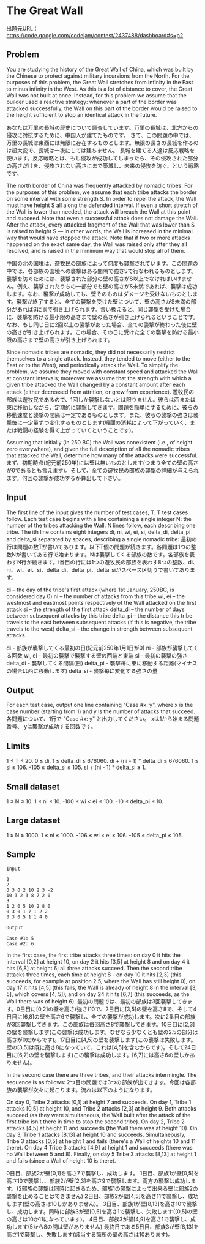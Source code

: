 # The Great Wall

出題元URL：https://code.google.com/codejam/contest/2437488/dashboard#s=p2

## Problem

You are studying the history of the Great Wall of China, which was built by the Chinese to protect against military incursions from the North. For the purposes of this problem, the Great Wall stretches from infinity in the East to minus infinity in the West. As this is a lot of distance to cover, the Great Wall was not built at once. Instead, for this problem we assume that the builder used a reactive strategy: whenever a part of the border was attacked successfully, the 
Wall on this part of the border would be raised to the height sufficient to stop an identical attack in the future.

あなたは万里の長城の歴史について調査しています。万里の長城は、北方からの侵攻に対抗するために、中国人が建てたものです。
さて、この問題の中では、万里の長城は東西には無限に存在するものとします。無限の長さの長城を作るのは超大変で、長城は一夜にしては建ちません。
長城を建てる人達は反応戦略を使います。反応戦略とは、もし侵攻が成功してしまったら、その侵攻された部分の高さだけを、侵攻されない高さにまで築城し、未来の侵攻を防ぐ、という戦略です。

The north border of China was frequently attacked by nomadic tribes. For the purposes of this problem, we assume that each tribe attacks the border on some interval with some strength S. In order to repel the attack, the Wall must have height S all along the defended interval. If even a short stretch of the Wall is lower than needed, the attack will breach the Wall at this point and succeed. Note that even a successful attack does not damage the Wall. After the attack, every attacked fragment of the Wall that was lower than S is raised to height S — in other words, the Wall is increased in the minimal way that would have stopped the attack. Note that if two or more attacks happened on the exact same day, the Wall was raised only after they all resolved, and is raised in the minimum way that would stop all of them.

中国の北の国境は、遊牧民の部族によって何度も襲撃されています。この問題の中では、各部族の国境への襲撃はある間隔で強さSで行なわれるものとします。襲撃を防ぐためには、襲撃された部分の壁の高さがS以上でなければいけません。例え、襲撃されたうちの一部分でも壁の高さがS未満であれば、襲撃は成功します。なお、襲撃が成功しても、壁そのものはダメージを受けないものとします。襲撃が終了すると、全ての襲撃を受けた壁について、壁の高さがS未満の部分があればSにまで引き上げられます。言い換えると、同じ襲撃を受けた場合に、襲撃を防げる最小限の高さまで壁の高さが引き上げられるということです。なお、もし同じ日に2回以上の襲撃があった場合、全ての襲撃が終わった後に壁の高さが引き上げられます。この場合、その日に受けた全ての襲撃を防げる最小限の高さまで壁の高さが引き上げられます。

Since nomadic tribes are nomadic, they did not necessarily restrict themselves to a single attack. Instead, they tended to move (either to the East or to the West), and periodically attack the Wall. To simplify the problem, we assume they moved with constant speed and attacked the Wall at constant intervals; moreover we assume that the strength with which a given tribe attacked the Wall changed by a constant amount after each attack (either decreased from attrition, or grew from experience).
遊牧民の部族は遊牧民であるので、1回しか襲撃しないとは限りません。彼らは西または東に移動しながら、定期的に襲撃してきます。問題を簡単にするために、彼らの移動速度と襲撃の間隔は一定であるものとします。また、彼らの襲撃の強さは襲撃毎に一定量ずつ変化するものとします(戦闘の消耗によって下がっていく、または戦闘の経験を得て上がっていくということです)。

Assuming that initially (in 250 BC) the Wall was nonexistent (i.e., of height zero everywhere), and given the full description of all the nomadic tribes that attacked the Wall, determine how many of the attacks were successful.
まず、初期時点(紀元前250年)には壁は無いものとします(つまり全ての壁の高さが0であるとも言えます)。そして、全ての遊牧民の部族の襲撃の詳細が与えられます。何回の襲撃が成功するか算出して下さい。

## Input

The first line of the input gives the number of test cases, T. T test cases follow. Each test case begins with a line containing a single integer N: the number of the tribes attacking the Wall. N lines follow, each describing one tribe. The ith line contains eight integers di, ni, wi, ei, si, delta_di, delta_pi and delta_si separated by spaces, describing a single nomadic tribe:
最初の行は問題の数Tが書いてあります。以下T個の問題が続きます。各問題は1つの整数Nが書いてある行で始まります。Nは襲撃してくる部族の数です。各部族を表わすN行が続きます。i番目の行には1つの遊牧民の部族を表わす8つの整数、di、ni、wi、ei、si、delta_di、delta_pi、delta_siがスペース区切りで書いてあります。

di – the day of the tribe's first attack (where 1st January, 250BC, is considered day 0)
ni – the number of attacks from this tribe
wi, ei – the westmost and eastmost points respectively of the Wall attacked on the first attack
si – the strength of the first attack
delta_di – the number of days between subsequent attacks by this tribe
delta_pi – the distance this tribe travels to the east between subsequent attacks (if this is negative, the tribe travels to the west)
delta_si – the change in strength between subsequent attacks

di - 部族が襲撃してくる最初の日(紀元前250年1月1日が0)
ni - 部族が襲撃してくる回数
wi, ei - 最初の襲撃で襲撃する壁の西端と東端
si - 最初の襲撃の強さ
delta_di - 襲撃してくる間隔(日)
delta_pi - 襲撃毎に東に移動する距離(マイナスの場合は西に移動します)
delta_si - 襲撃毎に変化する強さの量

## Output

For each test case, output one line containing "Case #x: y", where x is the case number (starting from 1) and y is the number of attacks that succeed.
各問題について、1行で "Case #x: y" と出力してください。 xは1から始まる問題番号、 yは襲撃が成功する回数です。

## Limits

1 ≤ T ≤ 20.
0 ≤ di.
1 ≤ delta_di ≤ 676060.
di + (ni - 1) * delta_di ≤ 676060.
1 ≤ si ≤ 106.
-105 ≤ delta_si ≤ 105.
si + (ni - 1) * delta_si ≥ 1.

## Small dataset

1 ≤ N ≤ 10.
1 ≤ ni ≤ 10.
-100 ≤ wi < ei ≤ 100.
-10 ≤ delta_pi ≤ 10.

## Large dataset

1 ≤ N ≤ 1000.
1 ≤ ni ≤ 1000.
-106 ≤ wi < ei ≤ 106.
-105 ≤ delta_pi ≤ 105.

## Sample

```
Input 

2
2
0 3 0 2 10 2 3 -2
10 3 2 3 8 7 2 0
3
1 2 0 5 10 2 8 0
0 3 0 1 7 1 2 2
3 3 0 5 1 1 4 0

Output

Case #1: 5
Case #2: 6
```

In the first case, the first tribe attacks three times: on day 0 it hits the interval [0,2] at height 10, on day 2 it hits [3,5] at height 8 and on day 4 it hits [6,8] at height 6; all three attacks succeed. Then the second tribe attacks three times, each time at height 8 - on day 10 it hits [2,3] (this succeeds, for example at position 2.5, where the Wall has still height 0), on day 17 it hits [4,5] (this fails, the Wall is already of height 8 in the interval [3, 5], which covers [4, 5]), and on day 24 it hits [6,7] (this succeeds, as the Wall there was of height 6).
最初の問題では、最初の部族は3回襲撃してきます。0日目に[0,2]の壁を高さ(強さ)10で、2日目に[3,5]の壁を高さ8で、そして4日目に[6,8]の壁を高さ6で襲撃し、全ての襲撃が成功します。次に2番目の部族が3回襲撃してきます。この部族は毎回高さ8で襲撃してきます。10日目に[2,3]の壁を襲撃します(この襲撃は成功します。なぜなら少なくとも壁の2.5の部分は高さが0だからです)。17日目に[4,5]の壁を襲撃します(この襲撃は失敗します。壁の[3,5]は既に高さ8になっていて、これは[4,5]を含むからです)。そして24日目に[6,7]の壁を襲撃します(この襲撃は成功します。[6,7]には高さ6の壁しかありません)。

In the second case there are three tribes, and their attacks intermingle. The sequence is as follows:
2つ目の問題では3つの部族が出てきます。今回は各部族の襲撃が次々に起こります。流れは以下のようになります。

On day 0, Tribe 2 attacks [0,1] at height 7 and succeeds.
On day 1, Tribe 1 attacks [0,5] at height 10, and Tribe 2 attacks [2,3] at height 9. Both attacks succeed (as they were simultaneous, the Wall built after the attack of the first tribe isn't there in time to stop the second tribe).
On day 2, Tribe 2 attacks [4,5] at height 11 and succeeds (the Wall there was at height 10).
On day 3, Tribe 1 attacks [8,13] at height 10 and succeeds. Simultaneously, Tribe 3 attacks [0,5] at height 1 and fails (there's a Wall of heights 10 and 11 there).
On day 4 Tribe 3 attacks [4,9] at height 1 and succeeds (there was no Wall between 5 and 8).
Finally, on day 5 Tribe 3 attacks [8,13] at height 1 and fails (since a Wall of height 10 is there).

0日目、部族2が壁[0,1]を高さ7で襲撃し、成功します。
1日目、部族1が壁[0,5]を高さ10で襲撃し、部族2が壁[2,3]を高さ9で襲撃します。両方の襲撃は成功します。(2部族の襲撃は同時に起きるため、部族1の襲撃によって出来る壁は部族2の襲撃を止めることはできません)
2日目、部族2が壁[4,5]を高さ11で襲撃し、成功します(壁の高さは10しかありません)。
3日目、部族1が壁[8,13]を高さ10で襲撃し、成功します。同時に部族3が壁[0,5]を高さ1で襲撃し、失敗します([0,5]の壁の高さは10か11になっています)。
4日目、部族3が壁[4,9]を高さ1で襲撃し、成功します(5から8の間は壁がありません)
最終日である5日目、部族3が壁[8,13]を高さ1で襲撃し、失敗します(該当する箇所の壁の高さは10あります)。
